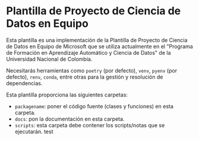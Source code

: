 # Plantilla de Proyecto de Ciencia de Datos en Equipo

Esta plantilla es una implementación de la Plantilla de Proyecto de Ciencia de Datos en Equipo de Microsoft que se utiliza actualmente en el "Programa de Formación en Aprendizaje Automático y Ciencia de Datos" de la Universidad Nacional de Colombia.

Necesitarás herramientas como `poetry` (por defecto), `venv`, `pyenv` (por defecto), `renv`, `conda`, entre otras para la gestión y resolución de dependencias.

Esta plantilla proporciona las siguientes carpetas:

* `packagename`: poner el código fuente (clases y funciones) en esta carpeta.
* `docs`: pon la documentación en esta carpeta.
* `scripts`: esta carpeta debe contener los scripts/notas que se ejecutarán.
test

